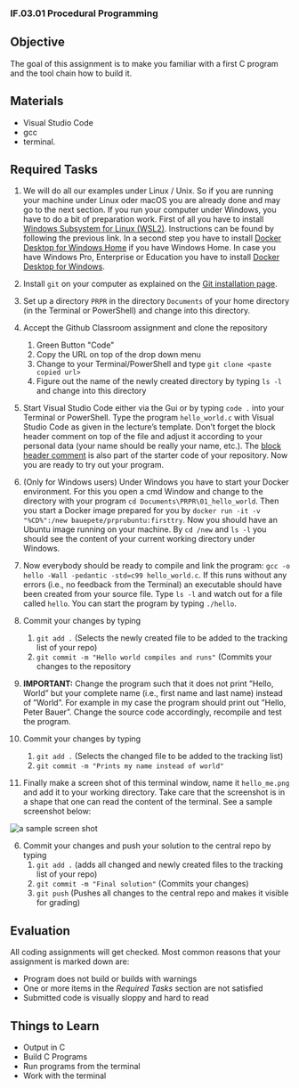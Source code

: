 ### IF.03.01 Procedural Programming

## Objective
The goal of this assignment is to make you familiar with a first C program and the tool chain how to build it.

## Materials

- Visual Studio Code
- gcc
- terminal.

## Required Tasks
1. We will do all our examples under Linux / Unix. So if you are running your machine under Linux oder macOS you are already done and may go to the next section.
If you run your computer under Windows, you have to do a bit of preparation work. First of all you have to install [Windows Subsystem for Linux (WSL2)](https://docs.microsoft.com/en-us/windows/wsl/install-win10). Instructions can be found by following the previous link. In a second step you have to install  [Docker Desktop for Windows Home](https://docs.docker.com/docker-for-windows/install-windows-home/) if you have Windows Home. In case you have Windows Pro, Enterprise or Education you have to install [Docker Desktop for Windows](https://docs.docker.com/docker-for-windows/install/).

1. Install `git` on your computer as explained on the [Git installation page](https://git-scm.com/book/en/v2/Getting-Started-Installing-Git).

2. Set up a directory `PRPR` in the directory `Documents` of your home directory (in the Terminal or PowerShell) and change into this directory.

2. Accept the Github Classroom assignment and clone the repository
   1. Green Button "Code"
   2. Copy the URL on top of the drop down menu
   3. Change to your Terminal/PowerShell and type `git clone <paste copied url>`
   4. Figure out the name of the newly created directory by typing `ls -l` and change into this directory

3. Start Visual Studio Code either via the Gui or by typing `code .` into your Terminal or PowerShell. Type the program `hello_world.c` with Visual Studio Code as given in the lecture’s template. Don’t forget the block header comment on top of the file and adjust it according to your personal data (your name should be really your name, etc.). The [block header comment](https://github.com/if-03-22-prpr/if.03.22-01_hello-world/blob/master/sample_block_header.txt) is also part of the starter code of your repository. Now you are ready to try out your program.

3. (Only for Windows users) Under Windows you have to start your Docker environment. For this you open a cmd Window and change to the directory with your program `cd Documents\PRPR\01_hello_world`. Then you start a Docker image prepared for you by `docker run -it -v "%CD%":/new bauepete/prprubuntu:firsttry`. Now you should have an Ubuntu image running on your machine. By `cd /new` and `ls -l` you should see the content of your current working directory under Windows.

4. Now everybody should be ready to compile and link the program: `gcc -o hello -Wall -pedantic -std=c99 hello_world.c`. If this runs without any errors (i.e., no feedback from the Terminal) an executable should have been created from your source file. Type `ls -l` and watch out for a file called `hello`. You can start the program by typing `./hello`.

4. Commit your changes by typing
   1. `git add .` (Selects the newly created file to be added to the tracking list of your repo)
   2. `git commit -m "Hello world compiles and runs"` (Commits your changes to the repository

4. **IMPORTANT:** Change the program such that it does not print ”Hello, World” but your complete name (i.e., first name and last name) instead of ”World”. For example in my case the program should print out ”Hello, Peter Bauer”. Change the source code accordingly, recompile and test the program.

5. Commit your changes by typing
   1. `git add .` (Selects the changed file to be added to the tracking list)
   2. `git commit -m "Prints my name instead of world"`

5. Finally make a screen shot of this terminal window, name it `hello_me.png` and add it to your working directory. Take care that the screenshot is in a shape that one can read the content of the terminal. See a sample screenshot below:

![a sample screen shot](screenshot.png)

6. Commit your changes and push your solution to the central repo by typing
   1. `git add .` (adds all changed and newly created files to the tracking list of your repo)
   2. `git commit -m "Final solution"` (Commits your changes)
   3. `git push` (Pushes all changes to the central repo and makes it visible for grading)

## Evaluation
All coding assignments will get checked. Most common reasons that your assignment is marked down are:

- Program does not build or builds with warnings
- One or more items in the *Required Tasks* section are not satisfied
- Submitted code is visually sloppy and hard to read

## Things to Learn
- Output in C
- Build C Programs
- Run programs from the terminal
- Work with the terminal

